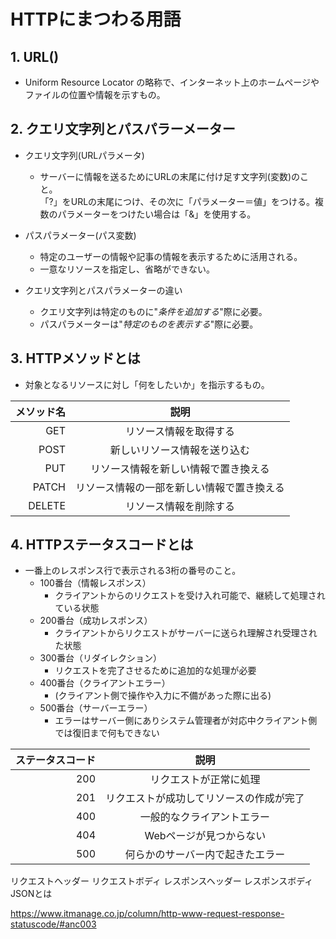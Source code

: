 # HTTPにまつわる用語
## **1. URL()**
- Uniform Resource Locator の略称で、インターネット上のホームページやファイルの位置や情報を示すもの。


## **2. クエリ文字列とパスパラーメーター**
- クエリ文字列(URLパラメータ)
    - サーバーに情報を送るためにURLの末尾に付け足す文字列(変数)のこと。  
「?」をURLの末尾につけ、その次に「パラメーター＝値」をつける。複数のパラメーターをつけたい場合は「&」を使用する。

- パスパラメーター(パス変数)
    - 特定のユーザーの情報や記事の情報を表示するために活用される。
    - 一意なリソースを指定し、省略ができない。

- クエリ文字列とパスパラメーターの違い
    - クエリ文字列は特定のものに"*条件を追加する*"際に必要。
    - パスパラメーターは"*特定のものを表示する*"際に必要。

## **3. HTTPメソッドとは** 
- 対象となるリソースに対し「何をしたいか」を指示するもの。

|メソッド名|説明 |
|---:| :---: | 
|GET|リソース情報を取得する |
|POST|新しいリソース情報を送り込む |
|PUT|リソース情報を新しい情報で置き換える |
|PATCH|リソース情報の一部を新しい情報で置き換える |
|DELETE|リソース情報を削除する |

## **4. HTTPステータスコードとは**
- 一番上のレスポンス行で表示される3桁の番号のこと。
    - 100番台（情報レスポンス） 
        - クライアントからのリクエストを受け入れ可能で、継続して処理されている状態
    - 200番台（成功レスポンス）
        - クライアントからリクエストがサーバーに送られ理解され受理された状態
    - 300番台（リダイレクション） 
        - リクエストを完了させるために追加的な処理が必要
    - 400番台（クライアントエラー）
        - (クライアント側で操作や入力に不備があった際に出る)
    - 500番台（サーバーエラー）
        - エラーはサーバー側にありシステム管理者が対応中クライアント側では復旧まで何もできない

|ステータスコード|説明 | 
|---:| :---: | 
|200| リクエストが正常に処理 |
|201| リクエストが成功してリソースの作成が完了 |
|400| 一般的なクライアントエラー |
|404| Webページが見つからない |
|500| 何らかのサーバー内で起きたエラー |

リクエストヘッダー
リクエストボディ
レスポンスヘッダー
レスポンスボディJSONとは

https://www.itmanage.co.jp/column/http-www-request-response-statuscode/#anc003